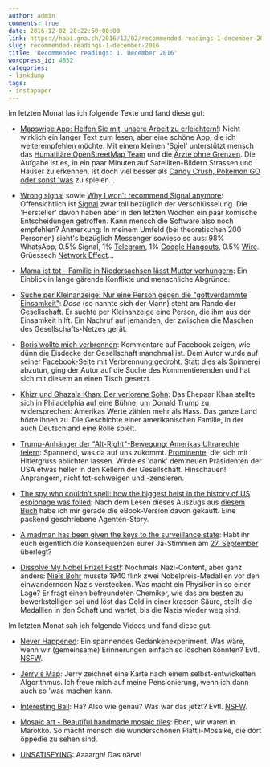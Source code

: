 ```yaml
---
author: admin
comments: true
date: 2016-12-02 20:22:50+00:00
link: https://habi.gna.ch/2016/12/02/recommended-readings-1-december-2016/
slug: recommended-readings-1-december-2016
title: 'Recommended readings: 1. December 2016'
wordpress_id: 4852
categories:
- linkdump
tags:
- instapaper
---
```


Im letzten Monat las ich folgende Texte und fand diese gut:





  * [Mapswipe App: Helfen Sie mit, unsere Arbeit zu erleichtern!](https://www.aerzte-ohne-grenzen.de/mapswipe-app-unterstuetzung-arbeit): Nicht wirklich ein langer Text zum lesen, aber eine schöne App, die ich weiterempfehlen möchte. Mit einem kleinen 'Spiel' unterstützt mensch das [Humatitäre OpenStreetMap Team](https://hotosm.org/) und die [Ärzte ohne Grenzen](https://www.aerzte-ohne-grenzen.de). Die Aufgabe ist es, in ein paar Minuten auf Satelliten-Bildern Strassen und Häuser zu erkennen. Ist doch viel besser als [Candy Crush, Pokemon GO oder sonst 'was](https://thinkgaming.com/app-sales-data/) zu spielen...


  * [Wrong signal](https://it-kollektiv.com/wrong-signal-das-falsche-signal-engl/) sowie [Why I won't recommend Signal anymore](https://sandervenema.ch/2016/11/why-i-wont-recommend-signal-anymore/): Offensichtlich ist [Signal](https://whispersystems.org/) zwar toll bezüglich der Verschlüsselung. Die 'Hersteller' davon haben aber in den letzten Wochen ein paar komische Entscheidungen getroffen. Kann mensch die Software also noch empfehlen? Anmerkung: In meinem Umfeld (bei theoretischen 200 Personen) sieht's bezüglich Messenger sowieso so aus: 98% WhatsApp, 0.5% Signal, 1% [Telegram](https://telegram.org/), 1% [Google Hangouts](https://hangouts.google.com/), 0.5% [Wire](https://wire.com/). Grüessech [Network Effect](https://en.wikipedia.org/wiki/Network_effect)...


  * [Mama ist tot - Familie in Niedersachsen lässt Mutter verhungern](http://www.stern.de/panorama/stern-crime/mama-ist-tot---familie-in-niedersachsen-laesst-mutter-verhungern-7198360.html): Ein Einblick in lange gärende Konflikte und menschliche Abgründe.


  * [Suche per Kleinanzeige: Nur eine Person gegen die "gottverdammte Einsamkeit"](http://www.tagesspiegel.de/berlin/suche-per-kleinanzeige-nur-eine-person-gegen-die-gottverdammte-einsamkeit/14754870-all.html): _Dose_ (so nannte sich der Mann) steht am Rande der Gesellschaft. Er suchte per Kleinanzeige eine Person, die ihm aus der Einsamkeit hilft. Ein Nachruf auf jemanden, der zwischen die Maschen des Gesellschafts-Netzes gerät.


  * [Boris wollte mich verbrennen](https://www.falter.at/archiv/wp/boris-wollte-mich-verbrennen): Kommentare auf Facebook zeigen, wie dünn die Eisdecke der Gesellschaft manchmal ist. Dem Autor wurde auf seiner Facebook-Seite mit Verbrennung gedroht. Statt dies als Spinnerei abzutun, ging der Autor auf die Suche des Kommentierenden und hat sich mit diesem an einen Tisch gesetzt.


  * [Khizr und Ghazala Khan: Der verlorene Sohn](http://www.zeit.de/zeit-magazin/2016/45/khizr-ghazala-khan-donald-trump-us-wahl): Das Ehepaar Khan stellte sich in Philadelphia auf eine Bühne, um Donald Trump zu widersprechen: Amerikas Werte zählen mehr als Hass. Das ganze Land hörte ihnen zu. Die Geschichte einer amerikanischen Familie, in der auch Deutschland eine Rolle spielt.


  * [Trump-Anhänger der "Alt-Right"-Bewegung: Amerikas Ultrarechte feiern](http://www.spiegel.de/politik/ausland/trump-anhaenger-der-alt-right-bewegung-amerikas-ultrarechte-feiern-a-1122182.html): Spannend, was da auf uns zukommt. [Prominente](https://en.wikipedia.org/wiki/Tila_Tequila#Support_for_Hitler_and_antisemitism), die sich mit Hitlergruss ablichten lassen. Wirde es 'dank' dem neuen Präsidenten der USA etwas heller in den Kellern der Gesellschaft. Hinschauen! Anprangern, nicht tot-schweigen und -zensieren.


  * [The spy who couldn’t spell: how the biggest heist in the history of US espionage was foiled](https://www.theguardian.com/world/2016/oct/26/spy-couldnt-spell-how-biggest-heists-us-espionage-history-foiled): Nach dem Lesen dieses Auszugs aus [diesem Buch](www.penguinrandomhouse.com/books/316456/) habe ich mir gerade die eBook-Version davon gekauft. Eine packend geschriebene Agenten-Story.


  * [A madman has been given the keys to the surveillance state](http://boingboing.net/2016/11/09/a-madman-has-been-given-the-ke.html): Habt ihr euch eigentlich die Konsequenzen eurer Ja-Stimmen am [27. September](https://www.admin.ch/ch/d/pore/va/20160925/det607.html) überlegt?


  * [Dissolve My Nobel Prize! Fast!](http://www.npr.org/sections/krulwich/2011/10/03/140815154/dissolve-my-nobel-prize-fast-a-true-story): Nochmals Nazi-Content, aber ganz anders: [Niels Bohr](https://de.wikipedia.org/wiki/Niels_Bohr) musste 1940 flink zwei Nobelpreis-Medallien vor den einwandernden Nazis verstecken. Was macht ein Physiker in so einer Lage? Er fragt einen befreundeten Chemiker, wie das am besten zu bewerkstelligen sei und löst das Gold in einer krassen Säure, stellt die Medallien in den Schaft und wartet, bis die Nazis wieder weg sind.



Im letzten Monat sah ich folgende Videos und fand diese gut:



  * [Never Happened](https://vimeo.com/187108162): Ein spannendes Gedankenexperiment. Was wäre, wenn wir (gemeinsame) Erinnerungen einfach so löschen könnten? Evtl. [NSFW](http://www.urbandictionary.com/define.php?term=NSFW).


  * [Jerry's Map](https://vimeo.com/6745866): Jerry zeichnet eine Karte nach einem selbst-entwickelten Algorithmus. Ich freue mich auf meine Pensionierung, wenn ich dann auch so 'was machen kann.


  * [Interesting Ball](https://vimeo.com/110808221): Hä? Also wie genau? Was war das jetzt? Evtl. [NSFW](http://www.urbandictionary.com/define.php?term=NSFW).


  * [Mosaic art - Beautiful handmade mosaic tiles](https://www.youtube.com/watch?v=t-n03ano-Ak): Eben, wir waren in Marokko. So macht mensch die wunderschönen Plättli-Mosaike, die dort öppedie zu sehen sind.


  * [UNSATISFYING](https://vimeo.com/189919038): Aaaargh! Das närvt!


